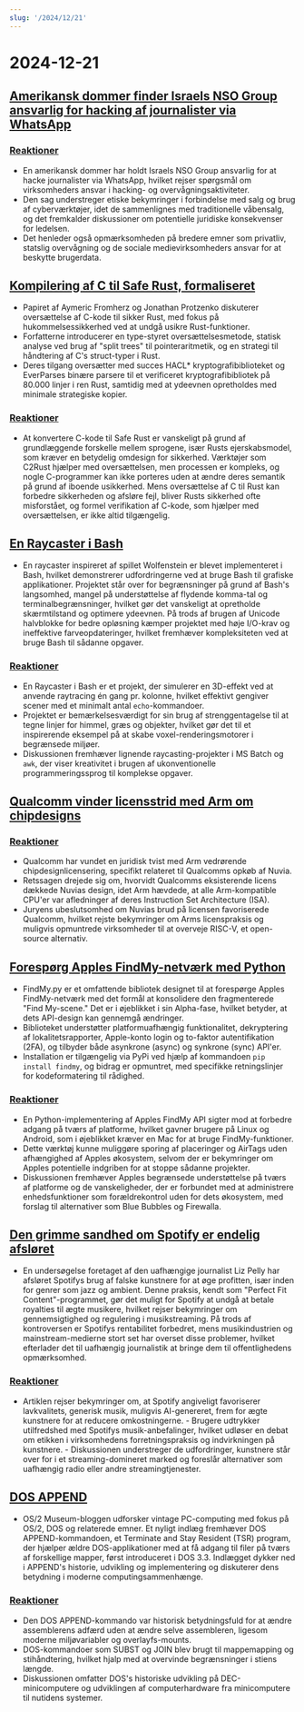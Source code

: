 ```yaml
---
slug: '/2024/12/21'
---
```


# 2024-12-21

## [Amerikansk dommer finder Israels NSO Group ansvarlig for hacking af journalister via WhatsApp](https://www.reuters.com/technology/cybersecurity/us-judge-finds-israels-nso-group-liable-hacking-whatsapp-lawsuit-2024-12-21/)

### [Reaktioner](https://news.ycombinator.com/item?id=42476828)

- En amerikansk dommer har holdt Israels NSO Group ansvarlig for at hacke journalister via WhatsApp, hvilket rejser spørgsmål om virksomheders ansvar i hacking- og overvågningsaktiviteter.
- Den sag understreger etiske bekymringer i forbindelse med salg og brug af cyberværktøjer, idet de sammenlignes med traditionelle våbensalg, og det fremkalder diskussioner om potentielle juridiske konsekvenser for ledelsen.
- Det henleder også opmærksomheden på bredere emner som privatliv, statslig overvågning og de sociale medievirksomheders ansvar for at beskytte brugerdata.

## [Kompilering af C til Safe Rust, formaliseret](https://arxiv.org/abs/2412.15042)

- Papiret af Aymeric Fromherz og Jonathan Protzenko diskuterer oversættelse af C-kode til sikker Rust, med fokus på hukommelsessikkerhed ved at undgå usikre Rust-funktioner.
- Forfatterne introducerer en type-styret oversættelsesmetode, statisk analyse ved brug af "split trees" til pointeraritmetik, og en strategi til håndtering af C's struct-typer i Rust.
- Deres tilgang oversætter med succes HACL\* kryptografibiblioteket og EverParses binære parsere til et verificeret kryptografibibliotek på 80.000 linjer i ren Rust, samtidig med at ydeevnen opretholdes med minimale strategiske kopier.

### [Reaktioner](https://news.ycombinator.com/item?id=42476192)

- At konvertere C-kode til Safe Rust er vanskeligt på grund af grundlæggende forskelle mellem sprogene, især Rusts ejerskabsmodel, som kræver en betydelig omdesign for sikkerhed. Værktøjer som C2Rust hjælper med oversættelsen, men processen er kompleks, og nogle C-programmer kan ikke porteres uden at ændre deres semantik på grund af iboende usikkerhed. Mens oversættelse af C til Rust kan forbedre sikkerheden og afsløre fejl, bliver Rusts sikkerhed ofte misforstået, og formel verifikation af C-kode, som hjælper med oversættelsen, er ikke altid tilgængelig.

## [En Raycaster i Bash](https://github.com/izabera/pseudo3d)

- En raycaster inspireret af spillet Wolfenstein er blevet implementeret i Bash, hvilket demonstrerer udfordringerne ved at bruge Bash til grafiske applikationer. Projektet står over for begrænsninger på grund af Bash's langsomhed, mangel på understøttelse af flydende komma-tal og terminalbegrænsninger, hvilket gør det vanskeligt at opretholde skærmtilstand og optimere ydeevnen. På trods af brugen af Unicode halvblokke for bedre opløsning kæmper projektet med høje I/O-krav og ineffektive farveopdateringer, hvilket fremhæver kompleksiteten ved at bruge Bash til sådanne opgaver.

### [Reaktioner](https://news.ycombinator.com/item?id=42475703)

- En Raycaster i Bash er et projekt, der simulerer en 3D-effekt ved at anvende raytracing én gang pr. kolonne, hvilket effektivt gengiver scener med et minimalt antal `echo`-kommandoer.
- Projektet er bemærkelsesværdigt for sin brug af strenggentagelse til at tegne linjer for himmel, græs og objekter, hvilket gør det til et inspirerende eksempel på at skabe voxel-renderingsmotorer i begrænsede miljøer.
- Diskussionen fremhæver lignende raycasting-projekter i MS Batch og `awk`, der viser kreativitet i brugen af ukonventionelle programmeringssprog til komplekse opgaver.

## [Qualcomm vinder licensstrid med Arm om chipdesigns](https://www.bloomberg.com/news/articles/2024-12-20/qualcomm-wins-licensing-fight-with-arm-over-chip-designs)

### [Reaktioner](https://news.ycombinator.com/item?id=42475228)

- Qualcomm har vundet en juridisk tvist med Arm vedrørende chipdesignlicensering, specifikt relateret til Qualcomms opkøb af Nuvia.
- Retssagen drejede sig om, hvorvidt Qualcomms eksisterende licens dækkede Nuvias design, idet Arm hævdede, at alle Arm-kompatible CPU'er var afledninger af deres Instruction Set Architecture (ISA).
- Juryens ubeslutsomhed om Nuvias brud på licensen favoriserede Qualcomm, hvilket rejste bekymringer om Arms licenspraksis og muligvis opmuntrede virksomheder til at overveje RISC-V, et open-source alternativ.

## [Forespørg Apples FindMy-netværk med Python](https://github.com/malmeloo/FindMy.py)

- FindMy.py er et omfattende bibliotek designet til at forespørge Apples FindMy-netværk med det formål at konsolidere den fragmenterede "Find My-scene." Det er i øjeblikket i sin Alpha-fase, hvilket betyder, at dets API-design kan gennemgå ændringer.
- Biblioteket understøtter platformuafhængig funktionalitet, dekryptering af lokalitetsrapporter, Apple-konto login og to-faktor autentifikation (2FA), og tilbyder både asynkrone (async) og synkrone (sync) API'er.
- Installation er tilgængelig via PyPi ved hjælp af kommandoen `pip install findmy`, og bidrag er opmuntret, med specifikke retningslinjer for kodeformatering til rådighed.

### [Reaktioner](https://news.ycombinator.com/item?id=42479233)

- En Python-implementering af Apples FindMy API sigter mod at forbedre adgang på tværs af platforme, hvilket gavner brugere på Linux og Android, som i øjeblikket kræver en Mac for at bruge FindMy-funktioner.
- Dette værktøj kunne muliggøre sporing af placeringer og AirTags uden afhængighed af Apples økosystem, selvom der er bekymringer om Apples potentielle indgriben for at stoppe sådanne projekter.
- Diskussionen fremhæver Apples begrænsede understøttelse på tværs af platforme og de vanskeligheder, der er forbundet med at administrere enhedsfunktioner som forældrekontrol uden for dets økosystem, med forslag til alternativer som Blue Bubbles og Firewalla.

## [Den grimme sandhed om Spotify er endelig afsløret](https://www.honest-broker.com/p/the-ugly-truth-about-spotify-is-finally)

- En undersøgelse foretaget af den uafhængige journalist Liz Pelly har afsløret Spotifys brug af falske kunstnere for at øge profitten, især inden for genrer som jazz og ambient. Denne praksis, kendt som "Perfect Fit Content"-programmet, gør det muligt for Spotify at undgå at betale royalties til ægte musikere, hvilket rejser bekymringer om gennemsigtighed og regulering i musikstreaming. På trods af kontroversen er Spotifys rentabilitet forbedret, mens musikindustrien og mainstream-medierne stort set har overset disse problemer, hvilket efterlader det til uafhængig journalistik at bringe dem til offentlighedens opmærksomhed.

### [Reaktioner](https://news.ycombinator.com/item?id=42478107)

- Artiklen rejser bekymringer om, at Spotify angiveligt favoriserer lavkvalitets, generisk musik, muligvis AI-genereret, frem for ægte kunstnere for at reducere omkostningerne. - Brugere udtrykker utilfredshed med Spotifys musik-anbefalinger, hvilket udløser en debat om etikken i virksomhedens forretningspraksis og indvirkningen på kunstnere. - Diskussionen understreger de udfordringer, kunstnere står over for i et streaming-domineret marked og foreslår alternativer som uafhængig radio eller andre streamingtjenester.

## [DOS APPEND](https://www.os2museum.com/wp/dos-append/)

- OS/2 Museum-bloggen udforsker vintage PC-computing med fokus på OS/2, DOS og relaterede emner. Et nyligt indlæg fremhæver DOS APPEND-kommandoen, et Terminate and Stay Resident (TSR) program, der hjælper ældre DOS-applikationer med at få adgang til filer på tværs af forskellige mapper, først introduceret i DOS 3.3. Indlægget dykker ned i APPEND's historie, udvikling og implementering og diskuterer dens betydning i moderne computingsammenhænge.

### [Reaktioner](https://news.ycombinator.com/item?id=42475011)

- Den DOS APPEND-kommando var historisk betydningsfuld for at ændre assemblerens adfærd uden at ændre selve assembleren, ligesom moderne miljøvariabler og overlayfs-mounts.
- DOS-kommandoer som SUBST og JOIN blev brugt til mappemapping og stihåndtering, hvilket hjalp med at overvinde begrænsninger i stiens længde.
- Diskussionen omfatter DOS's historiske udvikling på DEC-minicomputere og udviklingen af computerhardware fra minicomputere til nutidens systemer.

<head>
  <meta property="og:title" content="Amerikansk dommer finder Israels NSO Group ansvarlig for hacking af journalister via WhatsApp" />
  <meta property="og:type" content="website" />
  <meta property="og:image" content="https://og.cho.sh/api/og/?title=Amerikansk%20dommer%20finder%20Israels%20NSO%20Group%20ansvarlig%20for%20hacking%20af%20journalister%20via%20WhatsApp&subheading=l%C3%B8rdag%20den%2021.%20december%202024%3A%20Resum%C3%A9%20af%20Hacker%20News" />
</head>
